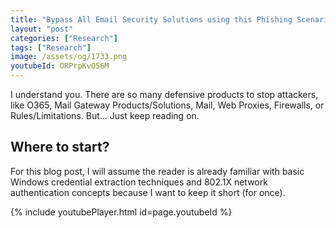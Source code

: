 ```yaml
---
title: "Bypass All Email Security Solutions using this Phishing Scenario"
layout: "post"
categories: ["Research"]
tags: ["Research"]
image: /assets/og/1733.png
youtubeId: ORPrpKvO56M
---
```


I understand you. There are so many defensive products to stop attackers, like O365, Mail Gateway Products/Solutions, Mail, Web Proxies, Firewalls, or Rules/Limitations. But... Just keep reading on.


## Where to start?

For this blog post, I will assume the reader is already familiar with basic Windows credential extraction techniques and 802.1X network authentication concepts because I want to keep it short (for once).

{% include youtubePlayer.html id=page.youtubeId %}